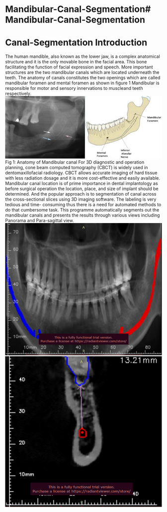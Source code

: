 # Mandibular-Canal-Segmentation# Mandibular-Canal-Segmentation
# Canal-Segmentation Introduction
The human mandible, also known as the lower jaw, is a complex anatomical structure and it is the only movable bone in the facial area. This bone facilitating the function of facial expression and speech. More important structures are the two mandibular canals which are located underneath the teeth. The anatomy of canals constitutes the two openings which are called mandibular foramen and mental foramen as shown in figure 1 Mandibular is responsible for motor and sensory innervations to muscleand teeth respectively.
![plot](./unnamed.jpg)
Fig 1: Anatomy of Mandibular canal
For 3D diagnostic and operation planning, cone beam computed tomography (CBCT) is widely used in dentomaxillofacial radiology. CBCT allows accurate imaging of hard tissue with less radiation dosage and it is more cost-effective and easily available. Mandibular canal location is of prime importance in dental implantology as before surgical operation the location, place, and size of implant should be determined. And the popular approach is to segmentation of canal across the cross-sectional slices using 3D imaging software. The labeling is very tedious and time- consuming thus there is a need for automated methods to do that cumbersome task.
This programme automatically segments out the mandibular canals and presents the results through various views including Panorama and Para-sagittal view.
![plot](./panorama.png)
![plot](./parasagittal.png)
